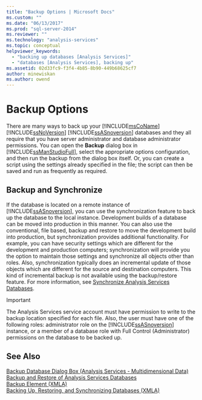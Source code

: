 ```yaml
---
title: "Backup Options | Microsoft Docs"
ms.custom: ""
ms.date: "06/13/2017"
ms.prod: "sql-server-2014"
ms.reviewer: ""
ms.technology: "analysis-services"
ms.topic: conceptual
helpviewer_keywords: 
  - "backing up databases [Analysis Services]"
  - "databases [Analysis Services], backing up"
ms.assetid: 02d33fc9-f3f4-4b85-8b90-449b68625cf7
author: minewiskan
ms.author: owend
---
```

# Backup Options
  There are many ways to back up your [!INCLUDE[msCoName](../../includes/msconame-md.md)] [!INCLUDE[ssNoVersion](../../includes/ssnoversion-md.md)] [!INCLUDE[ssASnoversion](../../includes/ssasnoversion-md.md)] databases and they all require that you have server administrator and database administrator permissions. You can open the **Backup** dialog box in [!INCLUDE[ssManStudioFull](../../includes/ssmanstudiofull-md.md)], select the appropriate options configuration, and then run the backup from the dialog box itself. Or, you can create a script using the settings already specified in the file; the script can then be saved and run as frequently as required.  
  
## Backup and Synchronize  
 If the database is located on a remote instance of [!INCLUDE[ssASnoversion](../../includes/ssasnoversion-md.md)], you can use the synchronization feature to back up the database to the local instance. Development builds of a database can be moved into production in this manner. You can also use the conventional, file based, backup and restore to move the development build into production, but synchronization provides additional functionality. For example, you can have security settings which are different for the development and production computers; synchronization will provide you the option to maintain those settings and synchronize all objects other than roles. Also, synchronization typically does an incremental update of those objects which are different for the source and destination computers. This kind of incremental backup is not available using the backup/restore feature. For more information, see [Synchronize Analysis Services Databases](synchronize-analysis-services-databases.md).  
  
> [!IMPORTANT]  
>  The Analysis Services service account must have permission to write to the backup location specified for each file. Also, the user must have one of the following roles: administrator role on the [!INCLUDE[ssASnoversion](../../includes/ssasnoversion-md.md)] instance, or a member of a database role with Full Control (Administrator) permissions on the database to be backed up.  
  
## See Also  
 [Backup Database Dialog Box &#40;Analysis Services - Multidimensional Data&#41;](../backup-database-dialog-box-analysis-services-multidimensional-data.md)   
 [Backup and Restore of Analysis Services Databases](backup-and-restore-of-analysis-services-databases.md)   
 [Backup Element &#40;XMLA&#41;](https://docs.microsoft.com/analysis-services/xmla/xml-elements-commands/backup-element-xmla)   
 [Backing Up, Restoring, and Synchronizing Databases &#40;XMLA&#41;](../multidimensional-models-scripting-language-assl-xmla/backing-up-restoring-and-synchronizing-databases-xmla.md)  
  
  

